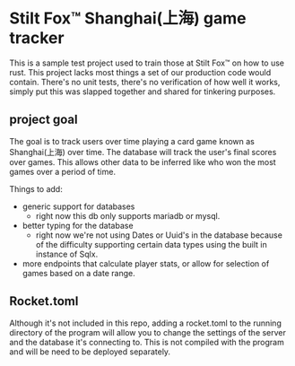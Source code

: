 # Stilt Fox&trade; Shanghai(上海) game tracker
This is a sample test project used to train those at Stilt Fox&trade; on how to use rust. This project lacks most things a set of our production code would contain. There's no unit tests, there's no verification of how well it works, simply put this was slapped together and shared for tinkering purposes.

## project goal
The goal is to track users over time playing a card game known as Shanghai(上海) over time. The database will track the user's final scores over games. This allows other data to be inferred like who won the most games over a period of time.

Things to add:
 - generic support for databases
    - right now this db only supports mariadb or mysql.
 -  better typing for the database
    - right now we're not using Dates or Uuid's in the database because of the difficulty supporting certain data types using the built in instance of Sqlx.
 - more endpoints that calculate player stats, or allow for selection of games based on a date range.

 ## Rocket.toml
 Although it's not included in this repo, adding a rocket.toml to the running directory of the program will allow you to change the settings of the server and the database it's connecting to. This is not compiled with the program and will be need to be deployed separately.